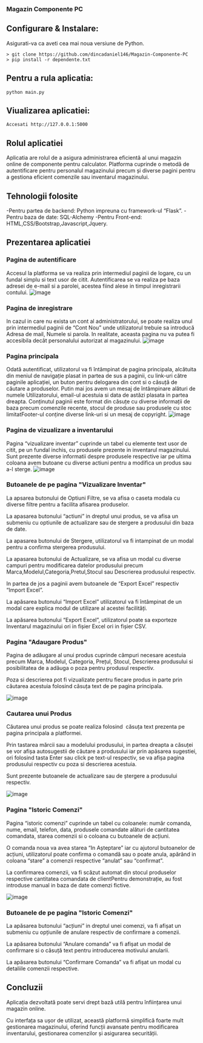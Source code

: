### Magazin Componente PC
## Configurare & Instalare:
Asigurati-va ca aveti cea mai noua versiune de Python.
```
> git clone https://github.com/dincadaniel146/Magazin-Componente-PC
> pip install -r dependente.txt
```
## Pentru a rula aplicatia:
```
python main.py
```
## Viualizarea aplicatiei:
```
Accesati http://127.0.0.1:5000
```

## Rolul aplicatiei

Aplicatia are rolul de a asigura administrarea eficientă al unui magazin online de componente pentru calculator.
Platforma cuprinde o metodă de autentificare pentru personalul magazinului precum și diverse pagini pentru a gestiona eficient comenzile sau inventarul magazinului.

## Tehnologii folosite
-Pentru partea de backend: Python impreuna cu framework-ul “Flask”.
-Pentru baza de date: SQL-Alchemy
-Pentru Front-end: HTML,CSS/Bootstrap,Javascript,Jquery.

## Prezentarea aplicatiei
### Pagina de autentificare
Accesul la platforma se va realiza prin intermediul paginii de logare, cu un fundal simplu si text usor de citit. Autentificarea se va realiza pe baza adresei de e-mail si a parolei, acestea fiind alese in timpul inregistrarii contului. 
![image](https://github.com/user-attachments/assets/d9428f0d-f881-423a-9f39-ae38286d919d)

### Pagina de inregistrare
In cazul in care nu exista un cont al administratorului, se poate realiza unul prin intermediul paginii de “Cont Nou” unde utilizatorul trebuie sa introducă Adresa de mail, Numele si parola. In realitate, aceasta pagina nu va putea fi accesibila decât personalului autorizat al magazinului.
![image](https://github.com/user-attachments/assets/ab4a1499-f5f0-4965-bccd-c17ec59f96bc)

### Pagina principala
Odată autentificat, utilizatorul va fi întâmpinat de pagina principala, alcătuita din meniul de navigație plasat in partea de sus a paginii, cu link-uri către paginile aplicației, un buton pentru delogarea din cont si o căsuță de căutare a produselor.
Putin mai jos avem un mesaj de întâmpinare alături de numele Utilizatorului, email-ul acestuia si data de astăzi plasata in partea dreapta.
Conținutul paginii este format din căsuțe cu diverse informații de baza precum comenzile recente, stocul de produse sau produsele cu stoc limitatFooter-ul conține diverse link-uri si un mesaj de copyright.
![image](https://github.com/user-attachments/assets/5ed97b50-27b9-4e92-8bc8-0c140654ade4)

### Pagina de vizualizare a inventarului
Pagina “vizualizare inventar” cuprinde un tabel cu elemente text usor de citit, pe un fundal inchis, cu produsele prezente in inventarul magazinului. 
Sunt prezente diverse informatii despre produsele respective iar pe ultima coloana avem butoane cu diverse actiuni pentru a modifica un produs sau a-l sterge.
![image](https://github.com/user-attachments/assets/f1aa492d-8b2f-479c-a0e0-992392711c85)

### Butoanele de pe pagina "Vizualizare Inventar"

La apsarea butonului de Optiuni Filtre, se va afisa o caseta modala cu diverse filtre pentru a facilita afisarea produselor.

La apasarea butonului “actiuni” in dreptul unui produs, se va afisa un submeniu cu optiunile de actualizare sau de stergere a produsului din baza de date.

La apasarea butonului de Stergere, utilizatorul va fi intampinat de un modal pentru a confirma stergerea produsului.

La apasarea butonului de Actualizare, se va afisa un modal cu diverse campuri pentru modificarea datelor produsului precum Marca,Modelul,Categoria,Pretul,Stocul sau Descrierea produsului respectiv.

In partea de jos a paginii avem butoanele de “Export Excel” respectiv “Import Excel”. 

La apăsarea butonului “Import Excel” utilizatorul va fi întâmpinat de un modal care explica modul de utilizare al acestei facilități. 

La apăsarea butonului “Export Excel”, utilizatorul poate sa exporteze Inventarul magazinului ori in fișier Excel ori in fișier CSV.

### Pagina "Adaugare Produs"

Pagina de adăugare al unui produs cuprinde câmpuri necesare acestuia precum Marca, Modelul, Categoria, Prețul, Stocul, Descrierea produsului si posibilitatea de a adăuga o poza pentru produsul respectiv.

Poza si descrierea pot fi vizualizate pentru fiecare produs in parte prin căutarea acestuia folosind căsuța text de pe pagina principala.

![image](https://github.com/user-attachments/assets/c6de0cf1-42c6-4323-8646-3371c6615c5b)

### Cautarea unui Produs

Căutarea unui produs se poate realiza folosind  căsuța text prezenta pe pagina principala a platformei.

Prin tastarea mărcii sau a modelului produsului, in partea dreapta a căsuței se vor afișa autosugestii de căutare a produsului iar prin apăsarea sugestiei, ori folosind tasta Enter sau click pe text-ul respectiv, se va afișa pagina produsului respectiv cu poza si descrierea acestuia.

Sunt prezente butoanele de actualizare sau de ștergere a produsului respectiv.

![image](https://github.com/user-attachments/assets/24fa8203-bb8c-4054-a21a-bfa290030007)

### Pagina "Istoric Comenzi"

Pagina “istoric comenzi” cuprinde un tabel cu coloanele: număr comanda, nume, email, telefon, data, produsele comandate alături de cantitatea comandata, starea comenzii si o coloana cu butoanele de acțiuni.

O comanda noua va avea starea “In Așteptare” iar cu ajutorul butoanelor de acțiuni, utilizatorul poate confirma o comandă sau o poate anula, apărând in coloana “stare” a comenzii respective “anulat” sau “confirmat”.

La confirmarea comenzii, va fi scăzut automat din stocul produselor respective cantitatea comandata de clientPentru demonstrație, au fost introduse manual in baza de date comenzi fictive.

![image](https://github.com/user-attachments/assets/88a2d12e-8ebc-4a2a-a47a-9241bc37659c)

### Butoanele de pe pagina "Istoric Comenzi"

La apăsarea butonului “acțiuni” in dreptul unei comenzi, va fi afișat un submeniu cu opțiunile de anulare respectiv de confirmare a comenzii.

La apăsarea butonului “Anulare comanda” va fi afișat un modal de confirmare si o căsuță text pentru introducerea motivului anularii.

La apăsarea butonului “Confirmare Comanda” va fi afișat un modal cu detaliile comenzii respective.


## Concluzii

Aplicația dezvoltată poate servi drept bază utilă pentru înființarea unui magazin online. 

Cu interfața sa ușor de utilizat, această platformă simplifică foarte mult gestionarea magazinului, oferind funcții avansate pentru modificarea inventarului, gestionarea comenzilor și asigurarea securității.
